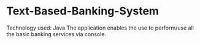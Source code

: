 # Text-Based-Banking-System
Technology used: Java
The application enables the use to perform/use all the basic banking services via console.
